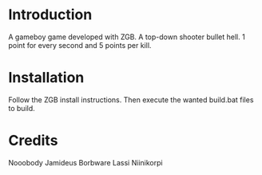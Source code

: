 # Introduction
A gameboy game developed with ZGB. A top-down shooter bullet hell. 1 point for every second and 5 points per kill.

# Installation
Follow the ZGB install instructions. Then execute the wanted build.bat files to build.

# Credits
Nooobody
Jamideus
Borbware
Lassi Niinikorpi
